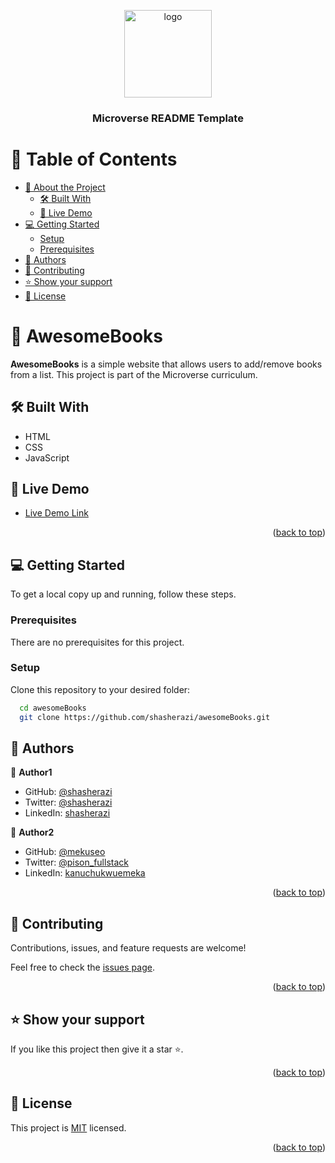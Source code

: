 <a name="readme-top"></a>

<!--
HOW TO USE:
This is an example of how you may give instructions on setting up your project locally.

Modify this file to match your project and remove sections that don't apply.

REQUIRED SECTIONS:
- Table of Contents
- About the Project
  - Built With
  - Live Demo
- Getting Started
- Authors
- Future Features
- Contributing
- Show your support
- Acknowledgements
- License

OPTIONAL SECTIONS:
- FAQ

After you're finished please remove all the comments and instructions!
-->

<div align="center">
  <!-- You are encouraged to replace this logo with your own! Otherwise you can also remove it. -->
  <img src="https://raw.githubusercontent.com/microverseinc/readme-template/master/murple_logo.png" alt="logo" width="140"  height="auto" />
  <br/>

  <h3><b>Microverse README Template</b></h3>

</div>

<!-- TABLE OF CONTENTS -->

# 📗 Table of Contents

- [📖 About the Project](#about-project)
  - [🛠 Built With](#built-with)
  - [🚀 Live Demo](#live-demo)
- [💻 Getting Started](#getting-started)
  - [Setup](#setup)
  - [Prerequisites](#prerequisites)
- [👥 Authors](#authors)
- [🤝 Contributing](#contributing)
- [⭐️ Show your support](#support)
- [📝 License](#license)

<!-- PROJECT DESCRIPTION -->

# 📖 AwesomeBooks <a name="about-project"></a>

**AwesomeBooks** is a simple website that allows users to add/remove books from a list. This project is part of the Microverse curriculum.

## 🛠 Built With <a name="built-with"></a>

- HTML
- CSS
- JavaScript

<!-- LIVE DEMO -->

## 🚀 Live Demo <a name="live-demo"></a>

- [Live Demo Link](https://example.com)

<p align="right">(<a href="#readme-top">back to top</a>)</p>

<!-- GETTING STARTED -->

## 💻 Getting Started <a name="getting-started"></a>

To get a local copy up and running, follow these steps.

### Prerequisites

There are no prerequisites for this project.

### Setup

Clone this repository to your desired folder:

```sh
  cd awesomeBooks
  git clone https://github.com/shasherazi/awesomeBooks.git
```

<!-- AUTHORS -->

## 👥 Authors <a name="authors"></a>

👤 **Author1**

- GitHub: [@shasherazi](https://github.com/shasherazi)
- Twitter: [@shasherazi](https://twitter.com/shasherazi)
- LinkedIn: [shasherazi](https://linkedin.com/in/shasherazi)

👤 **Author2**

- GitHub: [@mekuseo](https://github.com/mekuseo)
- Twitter: [@pison_fullstack](https://twitter.com/pison_fullstack)
- LinkedIn: [kanuchukwuemeka](https://linkedin.com/in/kanuchukwuemeka)

<p align="right">(<a href="#readme-top">back to top</a>)</p>

<!-- CONTRIBUTING -->

## 🤝 Contributing <a name="contributing"></a>

Contributions, issues, and feature requests are welcome!

Feel free to check the [issues page](../../issues/).

<p align="right">(<a href="#readme-top">back to top</a>)</p>

<!-- SUPPORT -->

## ⭐️ Show your support <a name="support"></a>

If you like this project then give it a star ⭐️.

<p align="right">(<a href="#readme-top">back to top</a>)</p>

<!-- LICENSE -->

## 📝 License <a name="license"></a>

This project is [MIT](./LICENSE) licensed.

<p align="right">(<a href="#readme-top">back to top</a>)</p>
